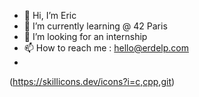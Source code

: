 - 👋 Hi, I’m Eric
- 🌱 I’m currently learning @ 42 Paris
- 💞️ I’m looking for an internship
- 📫 How to reach me : hello@erdelp.com
- 
(https://skillicons.dev/icons?i=c,cpp,git)

<!---
erdelp/erdelp is a ✨ special ✨ repository because its `README.md` (this file) appears on your GitHub profile.
You can click the Preview link to take a look at your changes.
--->

